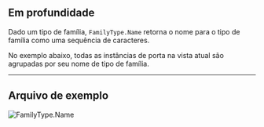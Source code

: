## Em profundidade
Dado um tipo de família, `FamilyType.Name` retorna o nome para o tipo de família como uma sequência de caracteres.

No exemplo abaixo, todas as instâncias de porta na vista atual são agrupadas por seu nome de tipo de família.
___
## Arquivo de exemplo

![FamilyType.Name](./Revit.Elements.FamilyType.Name_img.jpg)
